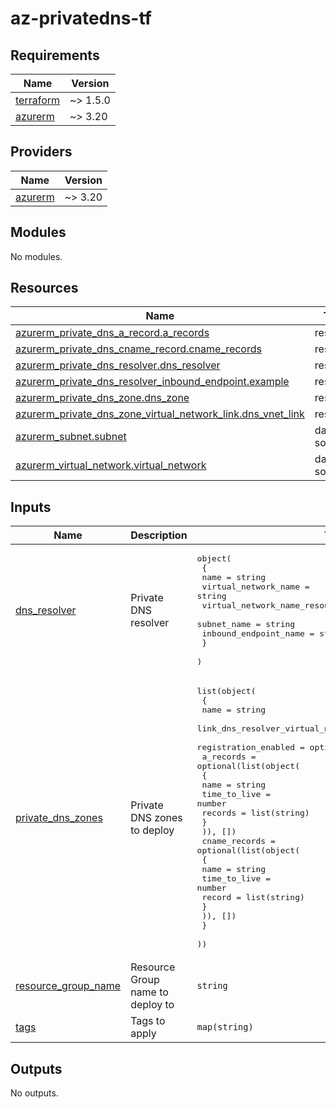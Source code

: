 # az-privatedns-tf
<!-- BEGIN_TF_DOCS -->
## Requirements

| Name | Version |
|------|---------|
| <a name="requirement_terraform"></a> [terraform](#requirement\_terraform) | ~> 1.5.0 |
| <a name="requirement_azurerm"></a> [azurerm](#requirement\_azurerm) | ~> 3.20 |

## Providers

| Name | Version |
|------|---------|
| <a name="provider_azurerm"></a> [azurerm](#provider\_azurerm) | ~> 3.20 |

## Modules

No modules.

## Resources

| Name | Type |
|------|------|
| [azurerm_private_dns_a_record.a_records](https://registry.terraform.io/providers/hashicorp/azurerm/latest/docs/resources/private_dns_a_record) | resource |
| [azurerm_private_dns_cname_record.cname_records](https://registry.terraform.io/providers/hashicorp/azurerm/latest/docs/resources/private_dns_cname_record) | resource |
| [azurerm_private_dns_resolver.dns_resolver](https://registry.terraform.io/providers/hashicorp/azurerm/latest/docs/resources/private_dns_resolver) | resource |
| [azurerm_private_dns_resolver_inbound_endpoint.example](https://registry.terraform.io/providers/hashicorp/azurerm/latest/docs/resources/private_dns_resolver_inbound_endpoint) | resource |
| [azurerm_private_dns_zone.dns_zone](https://registry.terraform.io/providers/hashicorp/azurerm/latest/docs/resources/private_dns_zone) | resource |
| [azurerm_private_dns_zone_virtual_network_link.dns_vnet_link](https://registry.terraform.io/providers/hashicorp/azurerm/latest/docs/resources/private_dns_zone_virtual_network_link) | resource |
| [azurerm_subnet.subnet](https://registry.terraform.io/providers/hashicorp/azurerm/latest/docs/data-sources/subnet) | data source |
| [azurerm_virtual_network.virtual_network](https://registry.terraform.io/providers/hashicorp/azurerm/latest/docs/data-sources/virtual_network) | data source |

## Inputs

| Name | Description | Type | Default | Required |
|------|-------------|------|---------|:--------:|
| <a name="input_dns_resolver"></a> [dns\_resolver](#input\_dns\_resolver) | Private DNS resolver | <pre>object(<br>    {<br>      name                                     = string<br>      virtual_network_name                     = string<br>      virtual_network_name_resource_group_name = string<br>      subnet_name                              = string<br>      inbound_endpoint_name                    = string<br>    }<br>  )</pre> | n/a | yes |
| <a name="input_private_dns_zones"></a> [private\_dns\_zones](#input\_private\_dns\_zones) | Private DNS zones to deploy | <pre>list(object(<br>    {<br>      name                              = string<br>      link_dns_resolver_virtual_network = optional(bool, false)<br>      registration_enabled              = optional(bool, false)<br>      a_records = optional(list(object(<br>        {<br>          name         = string<br>          time_to_live = number<br>          records      = list(string)<br>        }<br>      )), [])<br>      cname_records = optional(list(object(<br>        {<br>          name         = string<br>          time_to_live = number<br>          record       = list(string)<br>        }<br>      )), [])<br>    }<br>  ))</pre> | n/a | yes |
| <a name="input_resource_group_name"></a> [resource\_group\_name](#input\_resource\_group\_name) | Resource Group name to deploy to | `string` | n/a | yes |
| <a name="input_tags"></a> [tags](#input\_tags) | Tags to apply | `map(string)` | n/a | yes |

## Outputs

No outputs.
<!-- END_TF_DOCS -->
